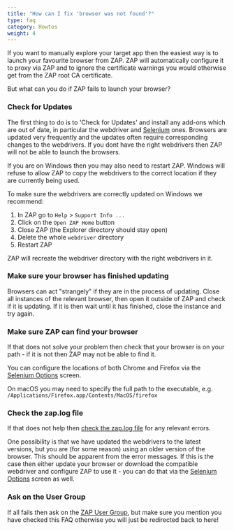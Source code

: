 ```yaml
---
title: "How can I fix 'browser was not found'?"
type: faq
category: Howtos
weight: 4
---
```


If you want to manually explore your target app then the easiest way is to launch your favourite browser
from ZAP. ZAP will automatically configure it to proxy via ZAP and to ignore the certificate warnings
you would otherwise get from the ZAP root CA certificate.

But what can you do if ZAP fails to launch your browser?

### Check for Updates

The first thing to do is to 'Check for Updates' and install any add-ons which are out of date, 
in particular the webdriver and [Selenium](/docs/desktop/addons/selenium/) ones.
Browsers are updated very frequently and the updates often require corresponding changes to the webdrivers.
If you dont have the right webdrivers then ZAP will not be able to launch the browsers.

If you are on Windows then you may also need to restart ZAP. 
Windows will refuse to allow ZAP to copy the webdrivers to the correct location if they are currently being used.

To make sure the webdrivers are correctly updated on Windows we recommend:

1. In ZAP go to `Help` > `Support Info ...`
1. Click on the `Open ZAP Home` button
1. Close ZAP (the Explorer directory should stay open)
1. Delete the whole `webdriver` directory
1. Restart ZAP

ZAP will recreate the webdriver directory with the right webdrivers in it.

### Make sure your browser has finished updating

Browsers can act "strangely" if they are in the process of updating.
Close all instances of the relevant browser, then open it outside of ZAP and check if it is updating.
If it is then wait until it has finished, close the instance and try again.

### Make sure ZAP can find your browser

If that does not solve your problem then check that your browser is on your path - 
if it is not then ZAP may not be able to find it.

You can configure the locations of both Chrome and Firefox via the [Selenium Options](/docs/desktop/addons/selenium/options/) screen.

On macOS you may need to specify the full path to the executable, e.g. `/Applications/Firefox.app/Contents/MacOS/firefox`

### Check the zap.log file

If that does not help then [check the zap.log file](/faq/somethings-not-working-what-should-i-do/#check-the-log-file) 
for any relevant errors.

One possibility is that we have updated the webdrivers to the latest versions, but you are (for some reason) 
using an older version of the browser. This should be apparent from the error messages.
If this is the case then either update your browser or download the compatible webdriver and configure ZAP to use it -
you can do that via the [Selenium Options](/docs/desktop/addons/selenium/options/) screen as well.

### Ask on the User Group

If all fails then ask on the [ZAP User Group](https://groups.google.com/group/zaproxy-users), but make sure you mention you have checked this FAQ otherwise
you will just be redirected back to here!
